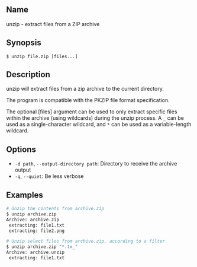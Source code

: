 ## Name

unzip - extract files from a ZIP archive

## Synopsis

```**sh
$ unzip file.zip [files...]
```

## Description

unzip will extract files from a zip archive to the current directory.

The program is compatible with the PKZIP file format specification.

The optional [files] argument can be used to only extract specific files within the archive (using wildcards) during the unzip process. A `_` can be used as a single-character wildcard, and  `*` can be used as a variable-length wildcard.

## Options

* `-d path`, `--output-directory path`: Directory to receive the archive output
* `-q`, `--quiet`: Be less verbose

## Examples

```sh
# Unzip the contents from archive.zip
$ unzip archive.zip
Archive: archive.zip
 extracting: file1.txt
 extracting: file2.png
```

```sh
# Unzip select files from archive.zip, according to a filter
$ unzip archive.zip "*.tx_"
Archive: archive.unzip
 extracting: file1.txt
```
